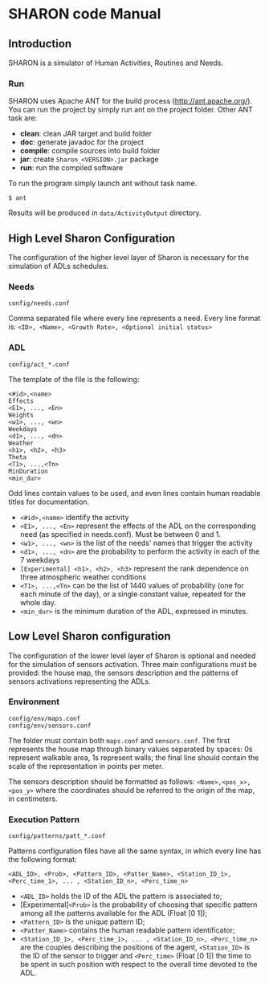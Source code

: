 # SHARON code Manual 
## Introduction ##
SHARON is a simulator of Human Activities, Routines and Needs.

### Run ###
SHARON uses Apache ANT for the build process (http://ant.apache.org/).
You can run the project by simply run ant on the project folder.
Other ANT task are:

* **clean**: clean JAR target and build folder
* **doc**: generate javadoc for the project
* **compile**: compile sources into build folder
* **jar**: create `Sharon_<VERSION>.jar` package
* **run**: run the compiled software

To run the program simply launch ant without task name. 


    $ ant


Results will be produced in `data/ActivityOutput` directory.


## High Level Sharon Configuration ##

The configuration of the higher level layer of Sharon is necessary for the simulation of ADLs schedules.

### Needs ### 	
	
    config/needs.conf

Comma separated file where every line represents a need. 
Every line format is: `<ID>, <Name>, <Growth Rate>, <Optional initial status>`

### ADL ###

    config/act_*.conf
    
The template of the file is the following:    
    
    <#id>,<name>
    Effects
    <E1>, ..., <En>
    Weights
    <w1>, ..., <wn>
    Weekdays
    <d1>, ..., <dn> 
    Weather
    <h1>, <h2>, <h3>
    Theta
    <T1>, ...,<Tn>
    MinDuration
    <min_dur>

Odd lines contain values to be used, and even lines contain human readable titles for documentation.    

* `<#id>,<name>` identify the activity
* `<E1>, ..., <En>` represent the effects of the ADL on the corresponding need (as specified in needs.conf). Must be between 0 and 1.
* `<w1>, ..., <wn>` is the list of the needs' names that trigger the activity
* `<d1>, ..., <dn>` are the probability to perform the activity in each of the 7 weekdays
* `[Experimental] <h1>, <h2>, <h3>` represent the rank dependence on three atmospheric weather conditions
* `<T1>, ...,<Tn>` can be the list of 1440 values of probability (one for each minute of the day), or a single constant value, repeated for the whole day.
* `<min_dur>` is the minimum duration of the ADL, expressed in minutes.  

## Low Level Sharon configuration ##

The configuration of the lower level layer of Sharon is optional and needed for the simulation of sensors activation.
Three main configurations must be provided: the house map, the sensors description and the patterns of sensors activations
 representing the ADLs.

### Environment ###

    config/env/maps.conf
    config/env/sensors.conf

The folder must contain both `maps.conf` and `sensors.conf`. The first represents the house map through binary values
separated by spaces: 0s represent walkable area, 1s represent walls; the final line should contain the scale of the representation in points per meter.

The sensors description should be formatted as follows:
`<Name>,<pos_x>,<pos_y>` where the coordinates should be referred to the origin of the map, in centimeters.

### Execution Pattern ###

    config/patterns/patt_*.conf

Patterns configuration files have all the same syntax, in which every line has the following format:

    <ADL_ID>, <Prob>, <Pattern_ID>, <Patter_Name>, <Station_ID_1>, <Perc_time_1>, ... , <Station_ID_n>, <Perc_time_n>
     
* `<ADL_ID>` holds the ID of the ADL the pattern is associated to;
* [Experimental]`<Prob>` is the probability of choosing that specific pattern among all the patterns available for the ADL (Float [0 1]); 
* `<Pattern_ID>` is the unique pattern ID; 
* `<Patter_Name>` contains the human readable pattern identificator;
* `<Station_ID_1>, <Perc_time_1>, ... , <Station_ID_n>, <Perc_time_n>` are the couples describing the positions of the agent,
 `<Station_ID>` is the ID of the sensor to trigger and `<Perc_time>` (Float [0 1]) the time to be spent in such position with respect 
 to the overall time devoted to the ADL.
